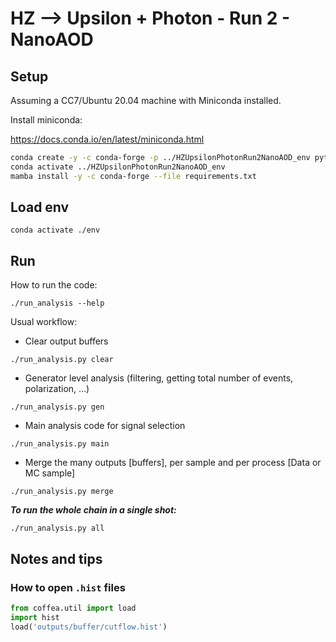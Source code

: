 # HZ --> Upsilon + Photon - Run 2 - NanoAOD


## Setup
Assuming a CC7/Ubuntu 20.04 machine with Miniconda installed.

Install miniconda:

https://docs.conda.io/en/latest/miniconda.html

```bash
conda create -y -c conda-forge -p ../HZUpsilonPhotonRun2NanoAOD_env python=3.9.12 mamba
conda activate ../HZUpsilonPhotonRun2NanoAOD_env
mamba install -y -c conda-forge --file requirements.txt
```

## Load env

```
conda activate ./env
```
## Run

How to run the code:

`./run_analysis --help`

Usual workflow:

- Clear output buffers

`./run_analysis.py clear`

- Generator level analysis (filtering, getting total number of events, polarization, ...)

`./run_analysis.py gen` 

- Main analysis code for signal selection

`./run_analysis.py main`  

- Merge the many outputs [buffers], per sample and per process [Data or MC sample]

`./run_analysis.py merge`

***To run the whole chain in a single shot:***

`./run_analysis.py all`

## Notes and tips

### How to open `.hist` files

```python
from coffea.util import load
import hist
load('outputs/buffer/cutflow.hist')
```
